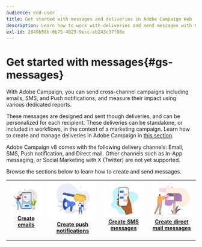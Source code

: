 ```yaml
---
audience: end-user
title: Get started with messages and deliveries in Adobe Campaign Web
description: Learn how to work with deliveries and send messages with Campaign Web
exl-id: 2849b58b-6b75-4023-9ecc-eb243c37f00e
---
```

# Get started with messages{#gs-messages}

With Adobe Campaign, you can send cross-channel campaigns including emails, SMS, and Push notifications, and measure their impact using various dedicated reports. 

These messages are designed and sent though deliveries, and can be personalized for each recipient. These deliveries can be standalone, or included in workflows, in the context of a marketing campaign. Learn how to create and manage deliveries in Adobe Campaign in [this section](gs-deliveries.md).

Adobe Campaign v8 comes with the following delivery channels: Email, SMS, Push notification, and Direct mail. Other channels such as In-App messaging, or Social Marketing with X (Twitter) are not yet supported.

Browse the sections below to learn how to create and send messages.

<table style="table-layout:fixed">
    <tr style="border: 0;">
    <td align="center">
    <a href="../email/create-email.md">
    <img alt="Email" src="assets/do-not-localize/email.jpg">
    </a>
    <div><a href="../email/create-email.md"><strong>Create emails</strong>
    </div>
    <p>
    </td>
    <td align="center">
    <a href="../push/create-push.md">
      <img alt="Push" src="assets/do-not-localize/push.jpg">
    </a>
    <div>
    <a href="../push/gs-push.md"><strong>Create push notifications</strong></a>
    </div>
    <p>
    </td>
    <td align="center">
    <a href="../sms/create-sms.md">
      <img alt="SMS" src="assets/do-not-localize/sms.jpg">
    </a>
    </div>
    <div>
    <a href="../sms/create-sms.md"><strong>Create SMS messages</strong></a>
    </div>
    <p>
    </td>
    <td align="center">
    <a href="../direct-mail/gs-direct-mail.md">
      <img alt="Push" src="assets/do-not-localize/direct-mail.jpg">
    </a>
    <div>
    <a href="../direct-mail/gs-direct-mail.md"><strong>Create direct mail messages</strong></a>
    </div>
    <p>
    </td>
    </tr>
</table>